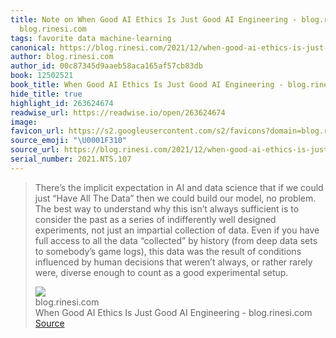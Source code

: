 ```yaml
---
title: Note on When Good AI Ethics Is Just Good AI Engineering - blog.rinesi.com via
  blog.rinesi.com
tags: favorite data machine-learning
canonical: https://blog.rinesi.com/2021/12/when-good-ai-ethics-is-just-good-ai-engineering/
author: blog.rinesi.com
author_id: 00c87345d9aaeb58aca165af57cb83db
book: 12502521
book_title: When Good AI Ethics Is Just Good AI Engineering - blog.rinesi.com
hide_title: true
highlight_id: 263624674
readwise_url: https://readwise.io/open/263624674
image:
favicon_url: https://s2.googleusercontent.com/s2/favicons?domain=blog.rinesi.com
source_emoji: "\U0001F310"
source_url: https://blog.rinesi.com/2021/12/when-good-ai-ethics-is-just-good-ai-engineering/#:~:text=There%E2%80%99s%20the%20implicit,good%20experimental%20setup.
serial_number: 2021.NTS.107
---
```

> There’s the implicit expectation in AI and data science that if we could just “Have All The Data” then we could build our model, no problem. The best way to understand why this isn’t always sufficient is to consider the past as a series of indifferently well designed experiments, not just an impartial collection of data. Even if you have full access to all the data “collected” by history (from deep data sets to somebody’s game logs), this data was the result of conditions influenced by human decisions that weren’t always, or rather rarely were, diverse enough to count as a good experimental setup.
> <div class="quoteback-footer"><div class="quoteback-avatar"><img class="mini-favicon" src="https://s2.googleusercontent.com/s2/favicons?domain=blog.rinesi.com"></div><div class="quoteback-metadata"><div class="metadata-inner"><span style="display:none">FROM:</span><div aria-label="blog.rinesi.com" class="quoteback-author"> blog.rinesi.com</div><div aria-label="When Good AI Ethics Is Just Good AI Engineering - blog.rinesi.com" class="quoteback-title"> When Good AI Ethics Is Just Good AI Engineering - blog.rinesi.com</div></div></div><div class="quoteback-backlink"><a target="_blank" aria-label="go to the full text of this quotation" rel="noopener" href="https://blog.rinesi.com/2021/12/when-good-ai-ethics-is-just-good-ai-engineering/#:~:text=There%E2%80%99s%20the%20implicit,good%20experimental%20setup." class="quoteback-arrow"> Source</a></div></div>